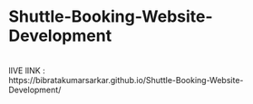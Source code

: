 # Shuttle-Booking-Website-Development
<br>
lIVE lINK :
<br>
https://bibratakumarsarkar.github.io/Shuttle-Booking-Website-Development/
